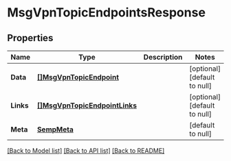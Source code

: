 # MsgVpnTopicEndpointsResponse

## Properties
Name | Type | Description | Notes
------------ | ------------- | ------------- | -------------
**Data** | [**[]MsgVpnTopicEndpoint**](MsgVpnTopicEndpoint.md) |  | [optional] [default to null]
**Links** | [**[]MsgVpnTopicEndpointLinks**](MsgVpnTopicEndpointLinks.md) |  | [optional] [default to null]
**Meta** | [**SempMeta**](SempMeta.md) |  | [default to null]

[[Back to Model list]](../README.md#documentation-for-models) [[Back to API list]](../README.md#documentation-for-api-endpoints) [[Back to README]](../README.md)


